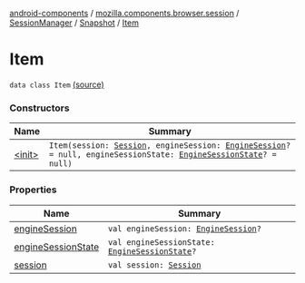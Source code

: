 [android-components](../../../../index.md) / [mozilla.components.browser.session](../../../index.md) / [SessionManager](../../index.md) / [Snapshot](../index.md) / [Item](./index.md)

# Item

`data class Item` [(source)](https://github.com/mozilla-mobile/android-components/blob/master/components/browser/session/src/main/java/mozilla/components/browser/session/SessionManager.kt#L528)

### Constructors

| Name | Summary |
|---|---|
| [&lt;init&gt;](-init-.md) | `Item(session: `[`Session`](../../../-session/index.md)`, engineSession: `[`EngineSession`](../../../../mozilla.components.concept.engine/-engine-session/index.md)`? = null, engineSessionState: `[`EngineSessionState`](../../../../mozilla.components.concept.engine/-engine-session-state/index.md)`? = null)` |

### Properties

| Name | Summary |
|---|---|
| [engineSession](engine-session.md) | `val engineSession: `[`EngineSession`](../../../../mozilla.components.concept.engine/-engine-session/index.md)`?` |
| [engineSessionState](engine-session-state.md) | `val engineSessionState: `[`EngineSessionState`](../../../../mozilla.components.concept.engine/-engine-session-state/index.md)`?` |
| [session](session.md) | `val session: `[`Session`](../../../-session/index.md) |
